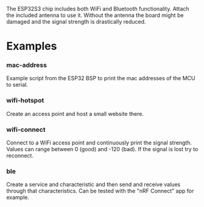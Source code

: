The ESP32S3 chip includes both WiFi and Bluetooth functionality. Attach the included antenna to use it. Without the antenna the board might be damaged and the signal strength is drastically reduced.

# Examples
### mac-address
Example script from the ESP32 BSP to print the mac addresses of the MCU to serial.

### wifi-hotspot
Create an access point and host a small website there.

### wifi-connect
Connect to a WiFi access point and continuously print the signal strength. Values can range between 0 (good) and -120 (bad). If the signal is lost try to reconnect.

### ble
Create a service and characteristic and then send and receive values through that characteristics. Can be tested with the "nRF Connect" app for example. 